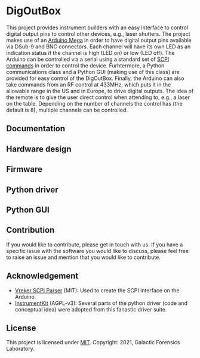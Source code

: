 # DigOutBox

This project provides instrument builders with an easy interface
to control digital output pins to control other devices,
e.g., laser shutters.
The project makes use of an 
[Arduino Mega](https://store.arduino.cc/products/arduino-mega-2560-rev3)
in order to have digital output pins available via
DSub-9 and BNC connectors.
Each channel will have its own LED as an indication status 
if the channel is high (LED on) or low (LED off).
The Arduino can be controlled via a serial using a standard set of
[SCPI commands](https://en.wikipedia.org/wiki/Standard_Commands_for_Programmable_Instruments)
in order to control the device.
Furhtermore, 
a Python communications class 
and a Python GUI (making use of this class)
are provided for easy control of the DigOutBox.
Finally,
the Arduino can also take commands from an RF control at 433MHz,
which puts it in the allowable range in the US and in Europe,
to drive digital outputs. 
The idea of the remote is to give the user direct control
when attending to, e.g., a laser on the table.
Depending on the number of channels the control has
(the default is 8),
multiple channels can be controlled.


## Documentation


## Hardware design


## Firmware


## Python driver


## Python GUI


## Contribution

If you would like to contribute, 
please get in touch with us.
If you have a specific issue with the software you would like to discuss,
please feel free to raise an issue and mention
that you would like to contribute.


## Acknowledgement

- [Vreker SCPI Parser](https://github.com/Vrekrer/Vrekrer_scpi_parser) (MIT):
  Used to create the SCPI interface on the Arduino.
- [InstrumentKit](https://github.com/Galvant/InstrumentKit) (AGPL-v3):
  Several parts of the python driver (code and conceptual idea)
  were adopted from this fanastic driver suite.


## License

This project is licensed under [MIT](LICENSE). 
Copyright: 2021, Galactic Forensics Laboratory.
